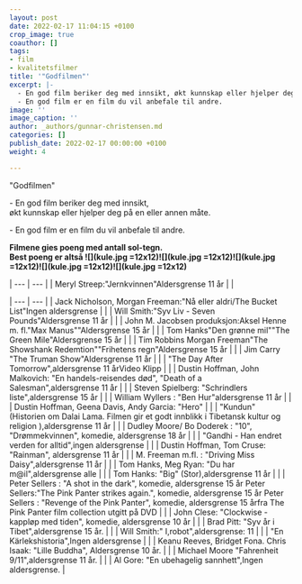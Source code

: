 ```yaml
---
layout: post
date: 2022-02-17 11:04:15 +0100
crop_image: true
coauthor: []
tags:
- film
- kvalitetsfilmer
title: '"Godfilmen"'
excerpt: |-
  - En god film beriker deg med innsikt, økt kunnskap eller hjelper deg på en eller annen måte.
  - En god film er en film du vil anbefale til andre.
image: ''
image_caption: ''
author: _authors/gunnar-christensen.md
categories: []
publish_date: 2022-02-17 00:00:00 +0100
weight: 4

---
```

"Godfilmen"

\- En god film beriker deg med innsikt,  
økt kunnskap eller hjelper deg på en eller annen måte.

\- En god film er en film du vil anbefale til andre.

**Filmene gies poeng med antall sol-tegn.**  
**Best poeng er altså ![](kule.jpg =12x12)![](kule.jpg =12x12)![](kule.jpg =12x12)![](kule.jpg =12x12)![](kule.jpg =12x12)**

| --- | --- |
|  Meryl Streep:"Jernkvinnen"Aldersgrense 11 år |  |

| --- | --- |
|  Jack Nicholson, Morgan Freeman:"Nå eller aldri/The Bucket List"Ingen aldersgrense |  |
|  Will Smith:"Syv Liv - Seven Pounds"Aldersgrense 11 år |  |
|  John M. Jacobsen produksjon:Aksel Henne m. fl."Max Manus""Aldersgrense 15 år |  |
|  Tom Hanks"Den grønne mil""The Green Mile"Aldersgrense 15 år |  |
|  Tim Robbins Morgan Freeman"The Showshank Redemtion""Frihetens regn"Aldersgrense 15 år |  |
|  Jim Carry "The Truman Show"Aldersgrense 11 år |  |
|  "The Day After Tomorrow",aldersgrense 11 årVideo Klipp |  |
|  Dustin Hoffman, John Malkovich: "En handels-reisendes død", "Death of a Salesman",aldersgrense 11 år |  |
|  Steven Spielberg: "Schrindlers liste",aldersgrense 15 år |  |
|  William Wyllers : "Ben Hur"aldersgrense 11 år |  |
|  Dustin Hoffman, Geena Davis, Andy Garcia: "Hero" |  |
|  "Kundun" (Historien om Dalai Lama. Filmen gir et godt innblikk i Tibetansk kultur og religion ),aldersgrense 11 år |  |
|  Dudley Moore/ Bo Doderek : "10", "Drømmekvinnen", komedie, aldersgrense 18 år |  |
|  "Gandhi - Han endret verden for alltid",ingen aldersgrense |  |
|  Dustin Hoffman, Tom Cruse: "Rainman", aldersgrense 11 år |  |
|  M. Freeman m.fl. : "Driving Miss Daisy",aldersgrense 11 år |  |
|  Tom Hanks, Meg Ryan: "Du har m@il",aldersgrense alle |  |
|  Tom Hanks: "Big" (Stor),aldersgrense 11 år |  |
|  Peter Sellers : "A shot in the dark", komedie, aldersgrense 15 år Peter Sellers:"The Pink Panter strikes again.", komedie, aldersgrense 15 år Peter Sellers : "Revenge of the Pink Panter", komedie, aldersgrense 15 årfra The Pink Panter film collection utgitt på DVD |  |
|  John Clese: "Clockwise - kappløp med tiden", komedie, aldersgrense 10 år |  |
|  Brad Pitt: "Syv år i Tibet",aldersgrense 15 år. |  |
|  Will Smith:" I,robot",aldersgrense: 11 |  |
|  "En Kärlekshistoria",Ingen aldersgrense |  |
|  Keanu Reeves, Bridget Fona. Chris Isaak: "Lille Buddha", Aldersgrense 10 år. |  |
|  Michael Moore "Fahrenheit 9/11",aldersgrense 11 år. |  |
|  Al Gore: "En ubehagelig sannhett",Ingen aldersgrense. |

